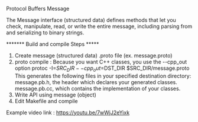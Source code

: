 Protocol Buffers Message

The Message interface (structured data) defines methods that let you check,
manipulate, read, or write the entire message, including parsing from and
serializing to binary strings.

*******  Build and compile Steps *****
 1) Create message (structured data) .proto file (ex. message.proto)
 2) proto compile :
    Because you want C++ classes, you use the --cpp_out option
        protoc -I=$SRC_DIR --cpp_out=$DST_DIR $SRC_DIR/message.proto
    This generates the following files in your specified destination directory:
         message.pb.h, the header which declares your generated classes.
         message.pb.cc, which contains the implementation of your classes.
 3) Write API using message (object)
 4) Edit Makefile and compile

Example video link :  https://youtu.be/7wWjJ2eYixk
